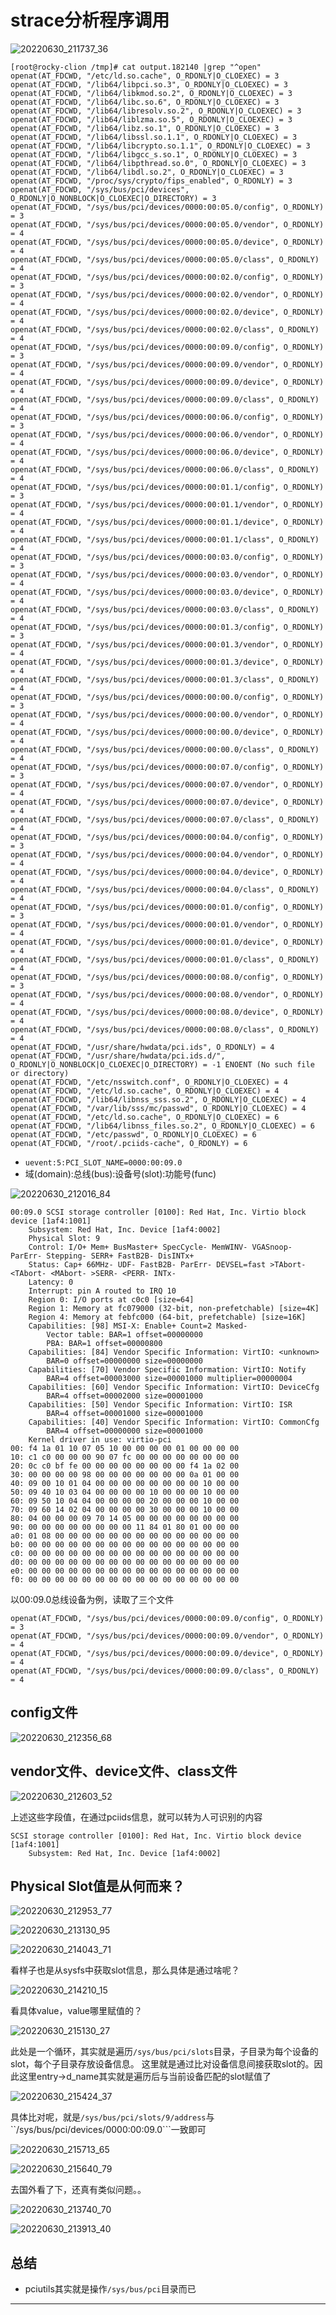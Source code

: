 # strace分析程序调用

![20220630_211737_36](image/20220630_211737_36.png)

```
[root@rocky-clion /tmp]# cat output.182140 |grep "^open"
openat(AT_FDCWD, "/etc/ld.so.cache", O_RDONLY|O_CLOEXEC) = 3
openat(AT_FDCWD, "/lib64/libpci.so.3", O_RDONLY|O_CLOEXEC) = 3
openat(AT_FDCWD, "/lib64/libkmod.so.2", O_RDONLY|O_CLOEXEC) = 3
openat(AT_FDCWD, "/lib64/libc.so.6", O_RDONLY|O_CLOEXEC) = 3
openat(AT_FDCWD, "/lib64/libresolv.so.2", O_RDONLY|O_CLOEXEC) = 3
openat(AT_FDCWD, "/lib64/liblzma.so.5", O_RDONLY|O_CLOEXEC) = 3
openat(AT_FDCWD, "/lib64/libz.so.1", O_RDONLY|O_CLOEXEC) = 3
openat(AT_FDCWD, "/lib64/libssl.so.1.1", O_RDONLY|O_CLOEXEC) = 3
openat(AT_FDCWD, "/lib64/libcrypto.so.1.1", O_RDONLY|O_CLOEXEC) = 3
openat(AT_FDCWD, "/lib64/libgcc_s.so.1", O_RDONLY|O_CLOEXEC) = 3
openat(AT_FDCWD, "/lib64/libpthread.so.0", O_RDONLY|O_CLOEXEC) = 3
openat(AT_FDCWD, "/lib64/libdl.so.2", O_RDONLY|O_CLOEXEC) = 3
openat(AT_FDCWD, "/proc/sys/crypto/fips_enabled", O_RDONLY) = 3
openat(AT_FDCWD, "/sys/bus/pci/devices", O_RDONLY|O_NONBLOCK|O_CLOEXEC|O_DIRECTORY) = 3
openat(AT_FDCWD, "/sys/bus/pci/devices/0000:00:05.0/config", O_RDONLY) = 3
openat(AT_FDCWD, "/sys/bus/pci/devices/0000:00:05.0/vendor", O_RDONLY) = 4
openat(AT_FDCWD, "/sys/bus/pci/devices/0000:00:05.0/device", O_RDONLY) = 4
openat(AT_FDCWD, "/sys/bus/pci/devices/0000:00:05.0/class", O_RDONLY) = 4
openat(AT_FDCWD, "/sys/bus/pci/devices/0000:00:02.0/config", O_RDONLY) = 3
openat(AT_FDCWD, "/sys/bus/pci/devices/0000:00:02.0/vendor", O_RDONLY) = 4
openat(AT_FDCWD, "/sys/bus/pci/devices/0000:00:02.0/device", O_RDONLY) = 4
openat(AT_FDCWD, "/sys/bus/pci/devices/0000:00:02.0/class", O_RDONLY) = 4
openat(AT_FDCWD, "/sys/bus/pci/devices/0000:00:09.0/config", O_RDONLY) = 3
openat(AT_FDCWD, "/sys/bus/pci/devices/0000:00:09.0/vendor", O_RDONLY) = 4
openat(AT_FDCWD, "/sys/bus/pci/devices/0000:00:09.0/device", O_RDONLY) = 4
openat(AT_FDCWD, "/sys/bus/pci/devices/0000:00:09.0/class", O_RDONLY) = 4
openat(AT_FDCWD, "/sys/bus/pci/devices/0000:00:06.0/config", O_RDONLY) = 3
openat(AT_FDCWD, "/sys/bus/pci/devices/0000:00:06.0/vendor", O_RDONLY) = 4
openat(AT_FDCWD, "/sys/bus/pci/devices/0000:00:06.0/device", O_RDONLY) = 4
openat(AT_FDCWD, "/sys/bus/pci/devices/0000:00:06.0/class", O_RDONLY) = 4
openat(AT_FDCWD, "/sys/bus/pci/devices/0000:00:01.1/config", O_RDONLY) = 3
openat(AT_FDCWD, "/sys/bus/pci/devices/0000:00:01.1/vendor", O_RDONLY) = 4
openat(AT_FDCWD, "/sys/bus/pci/devices/0000:00:01.1/device", O_RDONLY) = 4
openat(AT_FDCWD, "/sys/bus/pci/devices/0000:00:01.1/class", O_RDONLY) = 4
openat(AT_FDCWD, "/sys/bus/pci/devices/0000:00:03.0/config", O_RDONLY) = 3
openat(AT_FDCWD, "/sys/bus/pci/devices/0000:00:03.0/vendor", O_RDONLY) = 4
openat(AT_FDCWD, "/sys/bus/pci/devices/0000:00:03.0/device", O_RDONLY) = 4
openat(AT_FDCWD, "/sys/bus/pci/devices/0000:00:03.0/class", O_RDONLY) = 4
openat(AT_FDCWD, "/sys/bus/pci/devices/0000:00:01.3/config", O_RDONLY) = 3
openat(AT_FDCWD, "/sys/bus/pci/devices/0000:00:01.3/vendor", O_RDONLY) = 4
openat(AT_FDCWD, "/sys/bus/pci/devices/0000:00:01.3/device", O_RDONLY) = 4
openat(AT_FDCWD, "/sys/bus/pci/devices/0000:00:01.3/class", O_RDONLY) = 4
openat(AT_FDCWD, "/sys/bus/pci/devices/0000:00:00.0/config", O_RDONLY) = 3
openat(AT_FDCWD, "/sys/bus/pci/devices/0000:00:00.0/vendor", O_RDONLY) = 4
openat(AT_FDCWD, "/sys/bus/pci/devices/0000:00:00.0/device", O_RDONLY) = 4
openat(AT_FDCWD, "/sys/bus/pci/devices/0000:00:00.0/class", O_RDONLY) = 4
openat(AT_FDCWD, "/sys/bus/pci/devices/0000:00:07.0/config", O_RDONLY) = 3
openat(AT_FDCWD, "/sys/bus/pci/devices/0000:00:07.0/vendor", O_RDONLY) = 4
openat(AT_FDCWD, "/sys/bus/pci/devices/0000:00:07.0/device", O_RDONLY) = 4
openat(AT_FDCWD, "/sys/bus/pci/devices/0000:00:07.0/class", O_RDONLY) = 4
openat(AT_FDCWD, "/sys/bus/pci/devices/0000:00:04.0/config", O_RDONLY) = 3
openat(AT_FDCWD, "/sys/bus/pci/devices/0000:00:04.0/vendor", O_RDONLY) = 4
openat(AT_FDCWD, "/sys/bus/pci/devices/0000:00:04.0/device", O_RDONLY) = 4
openat(AT_FDCWD, "/sys/bus/pci/devices/0000:00:04.0/class", O_RDONLY) = 4
openat(AT_FDCWD, "/sys/bus/pci/devices/0000:00:01.0/config", O_RDONLY) = 3
openat(AT_FDCWD, "/sys/bus/pci/devices/0000:00:01.0/vendor", O_RDONLY) = 4
openat(AT_FDCWD, "/sys/bus/pci/devices/0000:00:01.0/device", O_RDONLY) = 4
openat(AT_FDCWD, "/sys/bus/pci/devices/0000:00:01.0/class", O_RDONLY) = 4
openat(AT_FDCWD, "/sys/bus/pci/devices/0000:00:08.0/config", O_RDONLY) = 3
openat(AT_FDCWD, "/sys/bus/pci/devices/0000:00:08.0/vendor", O_RDONLY) = 4
openat(AT_FDCWD, "/sys/bus/pci/devices/0000:00:08.0/device", O_RDONLY) = 4
openat(AT_FDCWD, "/sys/bus/pci/devices/0000:00:08.0/class", O_RDONLY) = 4
openat(AT_FDCWD, "/usr/share/hwdata/pci.ids", O_RDONLY) = 4
openat(AT_FDCWD, "/usr/share/hwdata/pci.ids.d/", O_RDONLY|O_NONBLOCK|O_CLOEXEC|O_DIRECTORY) = -1 ENOENT (No such file or directory)
openat(AT_FDCWD, "/etc/nsswitch.conf", O_RDONLY|O_CLOEXEC) = 4
openat(AT_FDCWD, "/etc/ld.so.cache", O_RDONLY|O_CLOEXEC) = 4
openat(AT_FDCWD, "/lib64/libnss_sss.so.2", O_RDONLY|O_CLOEXEC) = 4
openat(AT_FDCWD, "/var/lib/sss/mc/passwd", O_RDONLY|O_CLOEXEC) = 4
openat(AT_FDCWD, "/etc/ld.so.cache", O_RDONLY|O_CLOEXEC) = 6
openat(AT_FDCWD, "/lib64/libnss_files.so.2", O_RDONLY|O_CLOEXEC) = 6
openat(AT_FDCWD, "/etc/passwd", O_RDONLY|O_CLOEXEC) = 6
openat(AT_FDCWD, "/root/.pciids-cache", O_RDONLY) = 6
```

* ```uevent:5:PCI_SLOT_NAME=0000:00:09.0```
* 域(domain):总线(bus):设备号(slot):功能号(func)

![20220630_212016_84](image/20220630_212016_84.png)

```
00:09.0 SCSI storage controller [0100]: Red Hat, Inc. Virtio block device [1af4:1001]
	Subsystem: Red Hat, Inc. Device [1af4:0002]
	Physical Slot: 9
	Control: I/O+ Mem+ BusMaster+ SpecCycle- MemWINV- VGASnoop- ParErr- Stepping- SERR+ FastB2B- DisINTx+
	Status: Cap+ 66MHz- UDF- FastB2B- ParErr- DEVSEL=fast >TAbort- <TAbort- <MAbort- >SERR- <PERR- INTx-
	Latency: 0
	Interrupt: pin A routed to IRQ 10
	Region 0: I/O ports at c0c0 [size=64]
	Region 1: Memory at fc079000 (32-bit, non-prefetchable) [size=4K]
	Region 4: Memory at febfc000 (64-bit, prefetchable) [size=16K]
	Capabilities: [98] MSI-X: Enable+ Count=2 Masked-
		Vector table: BAR=1 offset=00000000
		PBA: BAR=1 offset=00000800
	Capabilities: [84] Vendor Specific Information: VirtIO: <unknown>
		BAR=0 offset=00000000 size=00000000
	Capabilities: [70] Vendor Specific Information: VirtIO: Notify
		BAR=4 offset=00003000 size=00001000 multiplier=00000004
	Capabilities: [60] Vendor Specific Information: VirtIO: DeviceCfg
		BAR=4 offset=00002000 size=00001000
	Capabilities: [50] Vendor Specific Information: VirtIO: ISR
		BAR=4 offset=00001000 size=00001000
	Capabilities: [40] Vendor Specific Information: VirtIO: CommonCfg
		BAR=4 offset=00000000 size=00001000
	Kernel driver in use: virtio-pci
00: f4 1a 01 10 07 05 10 00 00 00 00 01 00 00 00 00
10: c1 c0 00 00 00 90 07 fc 00 00 00 00 00 00 00 00
20: 0c c0 bf fe 00 00 00 00 00 00 00 00 f4 1a 02 00
30: 00 00 00 00 98 00 00 00 00 00 00 00 0a 01 00 00
40: 09 00 10 01 04 00 00 00 00 00 00 00 00 10 00 00
50: 09 40 10 03 04 00 00 00 00 10 00 00 00 10 00 00
60: 09 50 10 04 04 00 00 00 00 20 00 00 00 10 00 00
70: 09 60 14 02 04 00 00 00 00 30 00 00 00 10 00 00
80: 04 00 00 00 09 70 14 05 00 00 00 00 00 00 00 00
90: 00 00 00 00 00 00 00 00 11 84 01 80 01 00 00 00
a0: 01 08 00 00 00 00 00 00 00 00 00 00 00 00 00 00
b0: 00 00 00 00 00 00 00 00 00 00 00 00 00 00 00 00
c0: 00 00 00 00 00 00 00 00 00 00 00 00 00 00 00 00
d0: 00 00 00 00 00 00 00 00 00 00 00 00 00 00 00 00
e0: 00 00 00 00 00 00 00 00 00 00 00 00 00 00 00 00
f0: 00 00 00 00 00 00 00 00 00 00 00 00 00 00 00 00
```

以00:09.0总线设备为例，读取了三个文件

```
openat(AT_FDCWD, "/sys/bus/pci/devices/0000:00:09.0/config", O_RDONLY) = 3
openat(AT_FDCWD, "/sys/bus/pci/devices/0000:00:09.0/vendor", O_RDONLY) = 4
openat(AT_FDCWD, "/sys/bus/pci/devices/0000:00:09.0/device", O_RDONLY) = 4
openat(AT_FDCWD, "/sys/bus/pci/devices/0000:00:09.0/class", O_RDONLY) = 4
```

## config文件

![20220630_212356_68](image/20220630_212356_68.png)

## vendor文件、device文件、class文件

![20220630_212603_52](image/20220630_212603_52.png)

上述这些字段值，在通过pciids信息，就可以转为人可识别的内容

```
SCSI storage controller [0100]: Red Hat, Inc. Virtio block device [1af4:1001]
	Subsystem: Red Hat, Inc. Device [1af4:0002]
```


## Physical Slot值是从何而来？

![20220630_212953_77](image/20220630_212953_77.png)

![20220630_213130_95](image/20220630_213130_95.png)

![20220630_214043_71](image/20220630_214043_71.png)

看样子也是从sysfs中获取slot信息，那么具体是通过啥呢？

![20220630_214210_15](image/20220630_214210_15.png)

看具体value，value哪里赋值的？

![20220630_215130_27](image/20220630_215130_27.png)

此处是一个循环，其实就是遍历```/sys/bus/pci/slots```目录，子目录为每个设备的slot，每个子目录存放设备信息。
这里就是通过比对设备信息间接获取slot的。因此这里entry->d_name其实就是遍历后与当前设备匹配的slot赋值了

![20220630_215424_37](image/20220630_215424_37.png)

具体比对呢，就是```/sys/bus/pci/slots/9/address```与``/sys/bus/pci/devices/0000:00:09.0```一致即可

![20220630_215713_65](image/20220630_215713_65.png)

![20220630_215640_79](image/20220630_215640_79.png)

去国外看了下，还真有类似问题。。

![20220630_213740_70](image/20220630_213740_70.png)

![20220630_213913_40](image/20220630_213913_40.png)


## 总结

* pciutils其实就是操作```/sys/bus/pci```目录而已
































---
